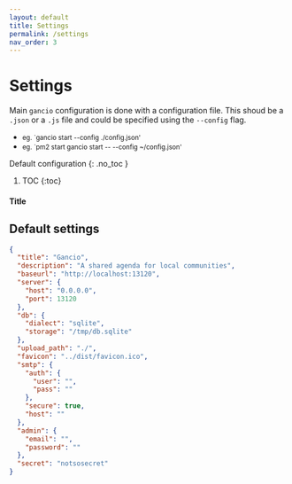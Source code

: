 ```yaml
---
layout: default
title: Settings
permalink: /settings
nav_order: 3
---
```


# Settings
Main `gancio` configuration is done with a configuration file.
This shoud be a `.json` or a `.js` file and could be specified using the `--config` flag.

- <small>eg. `gancio start --config ./config.json'</small>
- <small>eg. `pm2 start gancio start -- --config ~/config.json'</small>

Default configuration 
{: .no_toc }

1. TOC
{:toc}


#### Title
####


## Default settings
```json
{
  "title": "Gancio",
  "description": "A shared agenda for local communities",
  "baseurl": "http://localhost:13120",
  "server": {
    "host": "0.0.0.0",
    "port": 13120
  },
  "db": {
    "dialect": "sqlite",
    "storage": "/tmp/db.sqlite"
  },
  "upload_path": "./",
  "favicon": "../dist/favicon.ico",
  "smtp": {
    "auth": {
      "user": "",
      "pass": ""
    },
    "secure": true,
    "host": ""
  },
  "admin": {
    "email": "",
    "password": ""
  },
  "secret": "notsosecret"
}
```